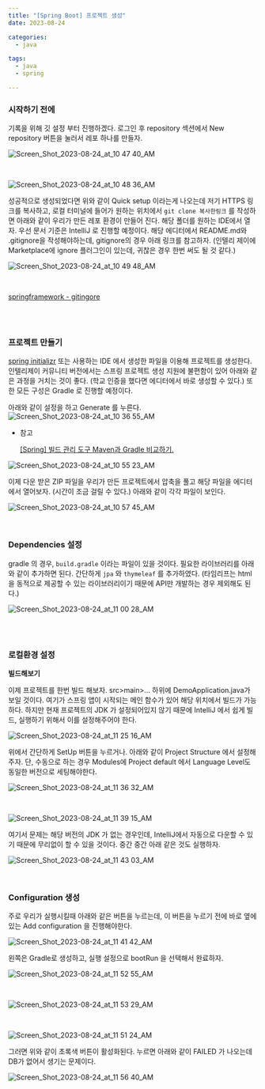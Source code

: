 ```yaml
---
title: "[Spring Boot] 프로젝트 생성"
date: 2023-08-24

categories:
  - java

tags:
  - java
  - spring

---
```



### **시작하기 전에**

기록을 위해 깃 설정 부터 진행하겠다. 로그인 후 repository 섹션에서 New repository 버튼을 눌러서 레포 하나를 만들자. 


![Screen_Shot_2023-08-24_at_10 47 40_AM](https://github.com/rha6780/rha6780.github.io/assets/47859845/9b5b0b9a-d926-4fc7-abd7-12f643e99d80)

<br>

![Screen_Shot_2023-08-24_at_10 48 36_AM](https://github.com/rha6780/rha6780.github.io/assets/47859845/c434be6c-529e-4e2b-b02d-e9b5a3fa2926)



성공적으로 생성되었다면 위와 같이 Quick setup 이라는게 나오는데 저기 HTTPS 링크를 복사하고, 로컬 터미널에 들어가 원하는 위치에서 `git clone 복사한링크` 를 작성하면 아래와 같이 우리가 만든 레포 환경이 만들어 진다. 해당 폴더를 원하는 IDE에서 열자. 우선 문서 기준은 IntelliJ 로 진행할 예정이다. 해당 에디터에서 README.md와 .gitignore을 작성해야하는데, gitignore의 경우 아래 링크를 참고하자. (인텔리 제이에 Marketplace에 ignore 플러그인이 있는데, 귀찮은 경우 한번 써도 될 것 같다.)

![Screen_Shot_2023-08-24_at_10 49 48_AM](https://github.com/rha6780/rha6780.github.io/assets/47859845/c0df314a-efad-4b83-8a2e-57792f2b1a91)

<br>


[springframework - gitingore](https://github.com/spring-projects/spring-framework/blob/main/.gitignore)


<br>
<br>

### 프로젝트 만들기

[spring initializr](https://start.spring.io/) 또는 사용하는 IDE 에서 생성한 파일을 이용해 프로젝트를 생성한다. 인텔리제이 커뮤니티 버전에서는 스프링 프로젝트 생성 지원에 불편함이 있어 아래와 같은 과정을 거치는 것이 좋다. (학교 인증을 했다면 에디터에서 바로 생성할 수 있다.) 또한 모든 구성은 Gradle 로 진행할 예정이다.

아래와 같이 설정을 하고 Generate 를 누른다. 
![Screen_Shot_2023-08-24_at_10 36 55_AM](https://github.com/rha6780/rha6780.github.io/assets/47859845/9e5dd4d9-7960-464f-920c-2c92f59e9077)



- 참고
    
    [[Spring] 빌드 관리 도구 Maven과 Gradle 비교하기.](https://jisooo.tistory.com/entry/Spring-빌드-관리-도구-Maven과-Gradle-비교하기)
    

![Screen_Shot_2023-08-24_at_10 55 23_AM](https://github.com/rha6780/rha6780.github.io/assets/47859845/2bd0a2cf-daff-4539-8220-9aeabc6add0e)

이제 다운 받은 ZIP 파일을 우리가 만든 프로젝트에서 압축을 풀고 해당 파일을 에디터에서 열어보자. (시간이 조금 걸릴 수 있다.) 아래와 같이 각각 파일이 보인다.

![Screen_Shot_2023-08-24_at_10 57 45_AM](https://github.com/rha6780/rha6780.github.io/assets/47859845/ea294b28-e7ab-43f5-8a1c-8e69825a61aa)


<br>

### Dependencies 설정

gradle 의 경우, `build.gradle` 이라는 파일이 있을 것이다. 필요한 라이브러리를 아래와 같이 추가하면 된다. 간단하게 `jpa` 와 `thymeleaf` 를 추가하였다. (타임리프는 html을 동적으로 제공할 수 있는 라이브러리이기 때문에 API만 개발하는 경우 제외해도 된다.)


![Screen_Shot_2023-08-24_at_11 00 28_AM](https://github.com/rha6780/rha6780.github.io/assets/47859845/b9913de4-b9a3-4ffd-9f36-b470f08cfa56)


<br>
<br>

### 로컬환경 설정

**빌드해보기**

이제 프로젝트를 한번 빌드 해보자. src>main>… 하위에 DemoApplication.java가 보일 것이다. 여기가 스프링 앱이 시작되는 메인 함수가 있어 해당 위치에서 빌드가 가능하다. 하지만 현재 프로젝트의 JDK 가 설정되어있지 않기 때문에 IntelliJ 에서 쉽게 빌드, 실행하기 위해서 이를 설정해주어야 한다.

![Screen_Shot_2023-08-24_at_11 25 16_AM](https://github.com/rha6780/rha6780.github.io/assets/47859845/2dd2a151-6573-4936-95dc-093b8e10b33e)

위에서 간단하게 SetUp 버튼을 누르거나. 아래와 같이 Project Structure 에서 설정해주자. 단, 수동으로 하는 경우 Modules에 Project default 에서 Language Level도 동일한 버전으로 세팅해야한다.



![Screen_Shot_2023-08-24_at_11 36 32_AM](https://github.com/rha6780/rha6780.github.io/assets/47859845/53887b7a-e86a-4662-8bb8-085878f6e5c2)

<br>

![Screen_Shot_2023-08-24_at_11 39 15_AM](https://github.com/rha6780/rha6780.github.io/assets/47859845/aef95e9d-7682-4ee7-9007-572b3f697aca)

여기서 문제는 해당 버전의 JDK 가 없는 경우인데, IntelliJ에서 자동으로 다운할 수 있기 때문에 무리없이 할 수 있을 것이다. 중간 중간 아래 같은 것도 실행하자.


![Screen_Shot_2023-08-24_at_11 43 03_AM](https://github.com/rha6780/rha6780.github.io/assets/47859845/c4df7451-ff93-404e-a3f1-076c5e5f1a44)

<br>




### Configuration 생성

주로 우리가 실행시킬때 아래와 같은 버튼을 누르는데, 이 버튼을 누르기 전에 바로 옆에 있는 Add configuration 을 진행해야한다.

![Screen_Shot_2023-08-24_at_11 41 42_AM](https://github.com/rha6780/rha6780.github.io/assets/47859845/ca1bbff7-6a07-4a71-8ec0-1298ae9cfa69)


왼쪽은 Gradle로 생성하고, 실행 설정으로 bootRun 을 선택해서 완료하자.


![Screen_Shot_2023-08-24_at_11 52 55_AM](https://github.com/rha6780/rha6780.github.io/assets/47859845/d718a721-b358-4417-9ee5-ddc610909efa)

<br>

![Screen_Shot_2023-08-24_at_11 53 29_AM](https://github.com/rha6780/rha6780.github.io/assets/47859845/70e16466-3177-44cb-baf5-3860d0340580)

<br>

![Screen_Shot_2023-08-24_at_11 51 24_AM](https://github.com/rha6780/rha6780.github.io/assets/47859845/3bdfe862-cb1b-44a2-ae45-65b57f64db5b)


그러면 위와 같이 초록색 버튼이 활성화된다. 누르면 아래와 같이 FAILED 가 나오는데 DB가 없어서 생기는 문제이다.


![Screen_Shot_2023-08-24_at_11 56 40_AM](https://github.com/rha6780/rha6780.github.io/assets/47859845/590dafe4-889b-4dcb-9d2b-7f5a20e07eb1)

<br>
<br>
